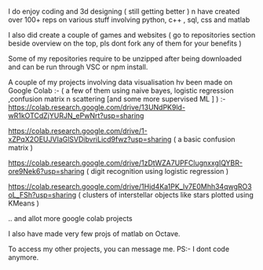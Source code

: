 

 I do enjoy coding and 3d designing ( still getting better ) n have created over 100+ reps on various stuff involving python, c++ , sql, css and matlab 

I also did create a couple of games and websites ( go to repositories section beside overview on the top, pls dont fork any of them for your benefits )

 Some of my repositories require to be unzipped after being downloaded and can be run through VSC or npm install.


A couple of my projects involving data visualisation hv been made on Google Colab :- ( a few of them using naive bayes, logistic regression ,confusion matrix n scattering [and some more supervised ML ] ) :-
https://colab.research.google.com/drive/13UNdPK9ld-wR1kOTCdZjYURJN_ePwNrt?usp=sharing

https://colab.research.google.com/drive/1-xZPqX2OEUJVIaGlSVDibvriLicd9fwz?usp=sharing ( a basic confusion matrix )

https://colab.research.google.com/drive/1zDtWZA7UPFClugnxxgIQYBR-ore9Nek6?usp=sharing ( digit recognition using logistic regression )

https://colab.research.google.com/drive/1Hjd4Ka1PK_lv7E0Mhh34qwgRO3oL_FSh?usp=sharing ( clusters of interstellar objects like stars plotted using KMeans )

.. and allot more google colab projects 

I also have made very few projs of matlab on Octave.

To access my other projects, you can message me.
PS:- I dont code anymore.



